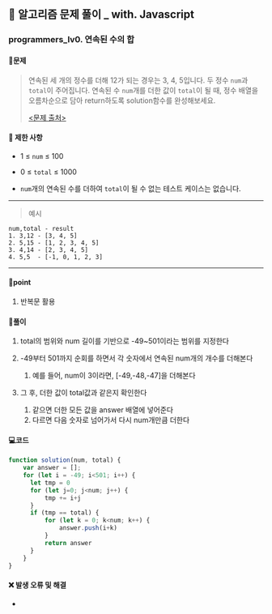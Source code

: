 ## 🐌 알고리즘 문제 풀이 _ with. Javascript 

### programmers_lv0. 연속된 수의 합

#### 📒문제

> 연속된 세 개의 정수를 더해 12가 되는 경우는 3, 4, 5입니다. 두 정수 `num`과 `total`이 주어집니다. 연속된 수 `num`개를 더한 값이 `total`이 될 때, 정수 배열을 오름차순으로 담아 return하도록 solution함수를 완성해보세요.
>
> [<문제 출처>](https://school.programmers.co.kr/learn/courses/30/lessons/120923)



#### :pushpin: 제한 사항

- 1 ≤ `num` ≤ 100

- 0 ≤ `total` ≤ 1000
- `num`개의 연속된 수를 더하여 `total`이 될 수 없는 테스트 케이스는 없습니다.



---

> 예시

```
num,total - result
1. 3,12	- [3, 4, 5]
2. 5,15	- [1, 2, 3, 4, 5]
3. 4,14	- [2, 3, 4, 5]
4. 5,5	- [-1, 0, 1, 2, 3]
```

----




#### 🚀point

1. 반복문 활용



#### 🔎풀이

1.  total의 범위와 num 길이를 기반으로 -49~501이라는 범위를 지정한다

1.  -49부터 501까지 순회를 하면서 각 숫자에서 연속된 num개의 개수를 더해본다
    1.  예를 들어, num이 3이라면, [-49,-48,-47]을 더해본다

1.  그 후, 더한 값이 total값과 같은지 확인한다
    1.  같으면 더한 모든 값을 answer 배열에 넣어준다
    1.  다르면 다음 숫자로 넘어가서 다시 num개만큼 더한다




#### 💻코드

```javascript
function solution(num, total) {
    var answer = [];
    for (let i = -49; i<501; i++) {
      let tmp = 0
      for (let j=0; j<num; j++) {
          tmp += i+j
      }
      if (tmp == total) {
          for (let k = 0; k<num; k++) {
              answer.push(i+k)
          }
          return answer
      }
    }
}
```



#### ❌ 발생 오류 및 해결

- 
